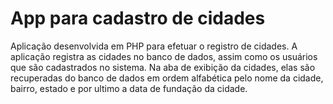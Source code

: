 # App para cadastro de cidades
Aplicação desenvolvida em PHP para efetuar o registro de cidades. A aplicação registra as cidades no banco de dados, assim como os usuários que são cadastrados no sistema. Na aba de exibição da cidades, elas são recuperadas do banco de dados em ordem alfabética pelo nome da cidade, bairro, estado e por ultimo a data de fundação da cidade.
